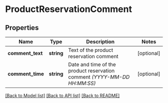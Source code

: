 # ProductReservationComment

## Properties
Name | Type | Description | Notes
------------ | ------------- | ------------- | -------------
**comment_text** | **string** | Text of the product reservation comment | [optional] 
**comment_time** | **string** | Date and time of the product reservation comment *(YYYY-MM-DD HH:MM:SS)* | [optional] 

[[Back to Model list]](../../README.md#documentation-for-models) [[Back to API list]](../../README.md#documentation-for-api-endpoints) [[Back to README]](../../README.md)

